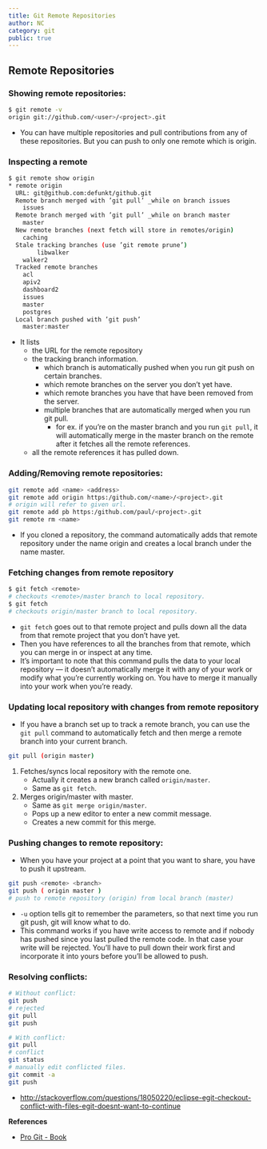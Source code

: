 ```yaml
---
title: Git Remote Repositories
author: NC
category: git
public: true
---
```


## Remote Repositories

### Showing remote repositories:

```sh
$ git remote -v
origin git://github.com/<user>/<project>.git
```

- You can have multiple repositories and pull contributions from any of these repositories. But you can push to only one remote which is origin.


### Inspecting a remote

```sh
$ git remote show origin
* remote origin
  URL: git@github.com:defunkt/github.git
  Remote branch merged with ’git pull’ _while on branch issues
    issues
  Remote branch merged with ’git pull’ _while on branch master
    master
  New remote branches (next fetch will store in remotes/origin)
    caching
  Stale tracking branches (use ’git remote prune’)
		libwalker
    walker2
  Tracked remote branches
    acl
    apiv2
    dashboard2
    issues
    master
    postgres
  Local branch pushed with ’git push’
    master:master
```

- It lists
	- the URL for the remote repository
	- the tracking branch information.
		- which branch is automatically pushed when you run git push on certain branches.
		- which remote branches on the server you don’t yet have.
		- which remote branches you have that have been removed from the server.
		- multiple branches that are automatically merged when you run git pull.
			- for ex. if you’re on the master branch and you run `git pull`, it will automatically merge in the master branch on the remote after it fetches all the remote references.
	- all the remote references it has pulled down.


### Adding/Removing remote repositories:

```sh
git remote add <name> <address>
git remote add origin https:/github.com/<name>/<project>.git
# origin will refer to given url.
git remote add pb https:/github.com/paul/<project>.git
git remote rm <name>
```

- If you cloned a repository, the command automatically adds that remote repository under the name origin and creates a local branch under the name master.


### Fetching changes from remote repository

```sh
$ git fetch <remote>
# checkouts <remote>/master branch to local repository.
$ git fetch
# checkouts origin/master branch to local repository.
```

- `git fetch` goes out to that remote project and pulls down all the data from that remote project that you don’t have yet.
- Then you have references to all the branches from that remote, which you can merge in or inspect at any time.
- It’s important to note that this command pulls the data to your local repository — it doesn’t automatically merge it with any of your work or modify what you’re currently working on. You have to merge it manually into your work when you’re ready.




### Updating local repository with changes from remote repository

- If you have a branch set up to track a remote branch, you can use the `git pull` command to automatically fetch and then merge a remote branch into your current branch.

```sh
git pull (origin master)
```
1. Fetches/syncs local repository with the remote one.
	- Actually it creates a new branch called `origin/master`.
	- Same as `git fetch`.
2. Merges origin/master with master.
	- Same as `git merge origin/master`.
	- Pops up a new editor to enter a new commit message.
	- Creates a new commit for this merge.


### Pushing changes to remote repository:


- When you have your project at a point that you want to share, you have to push it upstream.

```sh
git push <remote> <branch>
git push ( origin master )
# push to remote repository (origin) from local branch (master)
```
- `-u` option tells git to remember the parameters, so that next time you run git push, git will know what to do.
- This command works if you have write access to remote and if nobody has pushed since you last pulled the remote code. In that case your write will be rejected. You’ll have to pull down their work first and incorporate it into yours before you’ll be allowed to push.




### Resolving conflicts:

```sh
# Without conflict:
git push
# rejected
git pull
git push

# With conflict:
git pull
# conflict
git status
# manually edit conflicted files.
git commit -a
git push
```

- <http://stackoverflow.com/questions/18050220/eclipse-egit-checkout-conflict-with-files-egit-doesnt-want-to-continue>




**References**

- [Pro Git - Book](http://git-scm.com/book)
